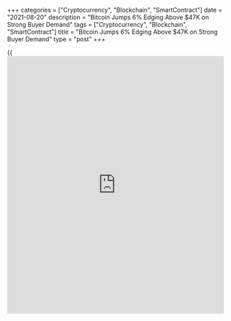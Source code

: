 +++
categories = ["Cryptocurrency", "Blockchain", "SmartContract"]
date = "2021-08-20"
description = "Bitcoin Jumps 6% Edging Above $47K on Strong Buyer Demand"
tags = ["Cryptocurrency", "Blockchain", "SmartContract"]
title = "Bitcoin Jumps 6% Edging Above $47K on Strong Buyer Demand"
type = "post"
+++

{{<iframe id="large-banner" src="https://www.bounty.group/#slide=13.0" width="100%" height="600" scrolling="no" style="border: 0px solid rgb(216, 221, 230); border-radius: 3px;">}}

![Bitcoin Jumps 6% Edging Above $47K on Strong Buyer Demand][1]

Bitcoin is up more than 6% on the day after breaching $47,000 on the
back of strong buyer demand. The world’s largest crypto has hit a
24-hour high of $47,359 and is now posting a 62.2% year-to-date return,
CoinDesk data shows. Current prices are resting just above the $47,000
price tag with one BTC ( 4.9%) fetching roughly $47,100.

> “What we’re seeing are market participants testing this level and
reacting to the positive [news](https://www.letsplayfx.com/blog/forex-news-website/) from Coinbase,” said Daniel Kim, head of
capital markets at Australia-based decentralized lending company Maple
Finance. Hourly spot volume across multiple exchanges also clocked the
highest point in a week (Aug. 13), meanwhile, [daily](https://www.fintecher.org/2020/03/03/forex-trading-daily-strategy/) volume on Thursday
registered higher volume than the day prior confirming the upward
momentum.

>

> “We’ve been hearing commentary that hedge funds were viewing
$45,000-$50,000 as a key level for it to be a ‘[bitcoin](https://www.letsplayfx.com/blog/forex-for-bitcoin/) market,’ Kim
said. “Over the past 2 weeks, we’ve seen our institutional USDC (-0.03%)
borrowing demand significantly grow.”

_Source:[FXPro][2]_

   1. /files/downloads/0/8/a/08a0802bedf343058943ba45113edae2_6d70337608aea80a879c05cd51cb74b0.jpg
   2. /geturl/index/eda0153ce2017bdbf4ab934f670a564a14a8e998/